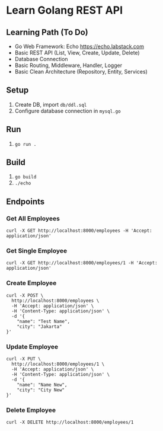 # Learn Golang REST API

## Learning Path (To Do)
- Go Web Framework: Echo https://echo.labstack.com
- Basic REST API (List, View, Create, Update, Delete)
- Database Connection
- Basic Routing, Middleware, Handler, Logger
- Basic Clean Architecture (Repository, Entity, Services)

## Setup
1. Create DB, import `db/ddl.sql`
2. Configure database connection in `mysql.go`

## Run
1. `go run .`

## Build
1. `go build`
2. `./echo`

## Endpoints
### Get All Employees
```
curl -X GET http://localhost:8000/employees -H 'Accept: application/json'
```

### Get Single Employee
```
curl -X GET http://localhost:8000/employees/1 -H 'Accept: application/json'
```

### Create Employee
```
curl -X POST \
  http://localhost:8000/employees \
  -H 'Accept: application/json' \
  -H 'Content-Type: application/json' \
  -d '{
	"name": "Test Name",
	"city": "Jakarta"
}'
```

### Update Employee
```
curl -X PUT \
  http://localhost:8000/employees/1 \
  -H 'Accept: application/json' \
  -H 'Content-Type: application/json' \
  -d '{
	"name": "Name New",
	"city": "City New"
}'
```

### Delete Employee
```
curl -X DELETE http://localhost:8000/employees/1
```